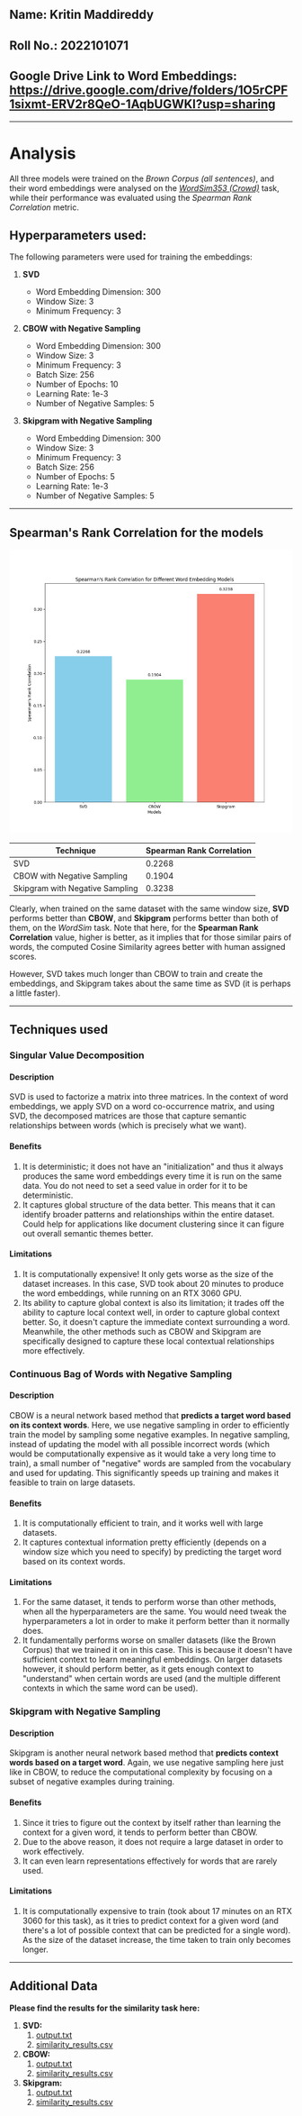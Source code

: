 ## Name: Kritin Maddireddy

## Roll No.: 2022101071

## Google Drive Link to Word Embeddings: https://drive.google.com/drive/folders/1O5rCPF1sixmt-ERV2r8QeO-1AqbUGWKI?usp=sharing

---

# Analysis

All three models were trained on the _Brown Corpus (all sentences)_, and their word embeddings were analysed on the
[_WordSim353 (Crowd)_](https://www.kaggle.com/datasets/julianschelb/wordsim353-crowd) task, while their performance was evaluated using the _Spearman Rank Correlation_ metric.

## Hyperparameters used:

The following parameters were used for training the embeddings:

1. **SVD**
    - Word Embedding Dimension: 300
    - Window Size: 3
    - Minimum Frequency: 3

2. **CBOW with Negative Sampling**
    - Word Embedding Dimension: 300
    - Window Size: 3
    - Minimum Frequency: 3
    - Batch Size: 256
    - Number of Epochs: 10
    - Learning Rate: 1e-3
    - Number of Negative Samples: 5

3. **Skipgram with Negative Sampling**
    - Word Embedding Dimension: 300
    - Window Size: 3
    - Minimum Frequency: 3
    - Batch Size: 256
    - Number of Epochs: 5
    - Learning Rate: 1e-3
    - Number of Negative Samples: 5

---

## Spearman's Rank Correlation for the models

![spearman_rank_correlation.png](figures/spearman_rank_correlation.png)

| Technique                       | Spearman Rank Correlation |
|---------------------------------|---------------------------|
| SVD                             | 0.2268                    |
| CBOW with Negative Sampling     | 0.1904                    |
| Skipgram with Negative Sampling | 0.3238                    |

Clearly, when trained on the same dataset with the same window size, **SVD** performs better than **CBOW**, and
**Skipgram** performs better than both of them, on the _WordSim_ task. Note that here, for the **Spearman Rank
Correlation** value, higher is better, as it implies that for those similar pairs of words, the computed Cosine
Similarity agrees better with human assigned scores.

However, SVD takes much longer than CBOW to train and create the embeddings, and Skipgram takes about the same time as
SVD (it is perhaps a little faster).

---

## Techniques used

### Singular Value Decomposition

#### Description

SVD is used to factorize a matrix into three matrices. In the context of word embeddings, we apply SVD on a word
co-occurrence matrix, and using SVD, the decomposed matrices are those that capture semantic relationships between
words (which is precisely what we want).

#### Benefits

1. It is deterministic; it does not have an "initialization" and thus it always produces the same word embeddings every
   time it is run on the same data. You do not need to set a seed value in order for it to be deterministic.
2. It captures global structure of the data better. This means that it can identify broader patterns and relationships
   within the entire dataset. Could help for applications like document clustering since it can figure out overall
   semantic themes better.

#### Limitations

1. It is computationally expensive! It only gets worse as the size of the dataset increases. In this case, SVD took
   about 20 minutes to produce the word embeddings, while running on an RTX 3060 GPU.
2. Its ability to capture global context is also its limitation; it trades off the ability to capture local context
   well, in order to capture global context better. So, it doesn't capture the immediate context surrounding a word.
   Meanwhile, the other methods such as CBOW and Skipgram are specifically designed to capture these local contextual
   relationships more effectively.

### Continuous Bag of Words with Negative Sampling

#### Description

CBOW is a neural network based method that **predicts a target word based on its context words**. Here, we use
negative sampling in order to efficiently train the model by sampling some negative examples. In negative sampling,
instead of updating the model with all possible incorrect words (which would be computationally expensive as it would
take a very long time to train), a small number of "negative" words are sampled from the vocabulary and used for
updating. This significantly speeds up training and makes it feasible to train on large datasets.

#### Benefits

1. It is computationally efficient to train, and it works well with large datasets.
2. It captures contextual information pretty efficiently (depends on a window size which you need to specify) by
   predicting the target word based on its context words.

#### Limitations

1. For the same dataset, it tends to perform worse than other methods, when all the hyperparameters are the same. You
   would need tweak the hyperparameters a lot in order to make it perform better than it normally does.
2. It fundamentally performs worse on smaller datasets (like the Brown Corpus) that we trained it on in this case. This
   is because it doesn't have sufficient context to learn meaningful embeddings. On larger datasets however, it should
   perform better, as it gets enough context to "understand" when certain words are used (and the multiple different
   contexts in which the same word can be used).

### Skipgram with Negative Sampling

#### Description

Skipgram is another neural network based method that **predicts context words based on a target word**. Again, we use
negative sampling here just like in CBOW, to reduce the computational complexity by focusing on a subset of negative
examples during training.

#### Benefits

1. Since it tries to figure out the context by itself rather than learning the context for a given word, it tends to
   perform better than CBOW.
2. Due to the above reason, it does not require a large dataset in order to work effectively.
3. It can even learn representations effectively for words that are rarely used.

#### Limitations

1. It is computationally expensive to train (took about 17 minutes on an RTX 3060 for this task), as it tries to predict
   context for a given word (and there's a lot of possible context that can be predicted for a single word). As the size
   of the dataset increase, the time taken to train only becomes longer.

---

## Additional Data

**Please find the results for the similarity task here:**
1. **SVD:** 
   1. [output.txt](similarity_results/svd/output.txt)
   2. [similarity_results.csv](similarity_results/svd/similarity_results.csv)
2. **CBOW:**
   1. [output.txt](similarity_results/cbow/output.txt)
   2. [similarity_results.csv](similarity_results/cbow/similarity_results.csv)
3. **Skipgram:**
   1. [output.txt](similarity_results/skipgram/output.txt)
   2. [similarity_results.csv](similarity_results/skipgram/similarity_results.csv)